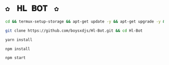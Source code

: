 # `✿ㅤ𝐇𝐋 𝐁𝐎𝐓ㅤ✿` 
 
```bash
cd && termux-setup-storage && apt-get update -y && apt-get upgrade -y && pkg install -y git nodejs ffmpeg imagemagick && pkg install yarn
```

```bash
git clone https://github.com/boysxdjs/Hl-Bot.git && cd Hl-Bot
```

```bash
yarn install
```

```bash
npm install
```


```bash
npm start
```

 

